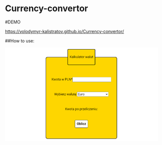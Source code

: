# Currency-convertor

#DEMO

https://volodymyr-kalistratov.github.io/Currency-convertor/

##How to use:

![gif](https://github.com/Volodymyr-Kalistratov/Currency-convertor/blob/main/Images/Animation.gif)
